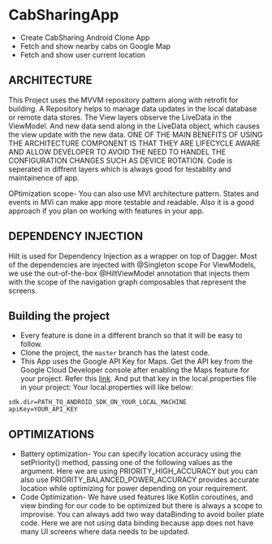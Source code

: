 # CabSharingApp
* Create CabSharing Android Clone App
* Fetch and show nearby cabs on Google Map
* Fetch and show user current location

## ARCHITECTURE
This Project uses the MVVM repository pattern along with retrofit for building. A Repository helps to manage data updates in the local database or remote data stores.
The View layers observe the LiveData in the ViewModel. And new data send along in the LiveData object, which causes the view update with the new data.
ONE OF THE MAIN BENEFITS OF USING THE ARCHITECTURE COMPONENT IS THAT THEY ARE LIFECYCLE AWARE AND ALLOW DEVELOPER TO AVOID THE NEED TO HANDEL THE CONFIGURATION CHANGES SUCH AS DEVICE ROTATION.
Code is seperated in diffrent layers which is always good for testablity and maintainence of app.

OPtimization scope- You can also use MVI architecture pattern. States and events in MVi can make app more testable and readable. Also it is a good approach if you plan on working with features in your app.

## DEPENDENCY INJECTION
Hilt is used for Dependency Injection as a wrapper on top of Dagger.
Most of the dependencies are injected with @Singleton scope 
For ViewModels, we use the out-of-the-box @HiltViewModel annotation that injects them with the scope of the navigation graph composables that represent the screens.

## Building the project
* Every feature is done in a different branch so that it will be easy to follow.
* Clone the project, the `master` branch has the latest code.
* This App uses the Google API Key for Maps. Get the API key from the Google Cloud Developer console after enabling the Maps feature for your project. Refer this [link](https://developers.google.com/maps/documentation/directions/get-api-key). And put that key in the local.properties file in your project:
Your local.properties will like below:
```
sdk.dir=PATH_TO_ANDROID_SDK_ON_YOUR_LOCAL_MACHINE    
apiKey=YOUR_API_KEY
```

## OPTIMIZATIONS
* Battery optimization- You can specify location accuracy using the setPriority() method, passing one of the following values as the argument. Here we are using PRIORITY_HIGH_ACCURACY but you can also use PRIORITY_BALANCED_POWER_ACCURACY provides accurate location while optimizing for power depending on your requirement.
* Code Optimization- We have used features like Kotlin coroutines, and view binding for our code to be optimized but there is always a scope to improvise.
   You can always add two way dataBinding to avoid boiler plate code. Here we are not using data binding because app does not have many UI screens where data needs to be updated.
